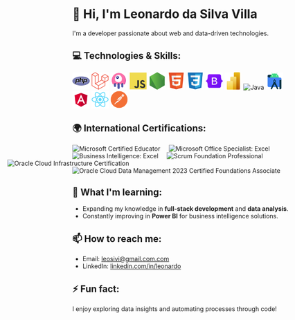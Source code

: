 # 👋 Hi, I'm Leonardo da Silva Villa

I'm a developer passionate about web and data-driven technologies.

## 💻 Technologies & Skills:
<div>
  <img src="https://github.com/LeonardoVilla/villaIcon/blob/main/php-original.svg" title="Java" alt="Java" width="40" height="40"/>
  <img src="https://github.com/LeonardoVilla/villaIcon/blob/main/laravel-original.svg" title="Java" alt="Java" width="40" height="40"/>
  <img src="https://github.com/LeonardoVilla/villaIcon/blob/main/livewire-original.svg" title="Java" alt="Java" width="40" height="40"/>
  <img src="https://github.com/LeonardoVilla/villaIcon/blob/main/javascript-original.svg" title="Java" alt="Java" width="40" height="40"/>
  <img src="https://github.com/LeonardoVilla/villaIcon/blob/main/nodejs-original.svg" title="Java" alt="Java" width="40" height="40"/>
  <img src="https://github.com/LeonardoVilla/villaIcon/blob/main/html5-original.svg" title="Java" alt="Java" width="40" height="40"/>
  <img src="https://github.com/LeonardoVilla/villaIcon/blob/main/css3-original.svg" title="Java" alt="Java" width="40" height="40"/>
  <img src="https://github.com/LeonardoVilla/villaIcon/blob/main/bootstrap-original.svg" title="Java" alt="Java" width="40" height="40"/>
  <img src="https://github.com/LeonardoVilla/villaIcon/blob/main/New_Power_BI_Logo.svg.png" title="Java" alt="Java" width="40" height="40"/>
  <img src="https://github.com/LeonardoVilla/villaIcon/blob/main/Microsoft_Office_Excel_(2019%E2%80%93present).svg.png" title="Java" alt="Java" width="40" height="40"/>
  <img src="https://github.com/LeonardoVilla/villaIcon/blob/main/androidstudio-original.svg" title="Java" alt="Java" width="40" height="40"/>
  <img src="https://github.com/LeonardoVilla/villaIcon/blob/main/angular-original.svg" title="Java" alt="Java" width="40" height="40"/>
  <img src="https://github.com/LeonardoVilla/villaIcon/blob/main/react-original.svg" title="Java" alt="Java" width="40" height="40"/>
  <img src="https://github.com/LeonardoVilla/villaIcon/blob/main/postman-original.svg" title="Java" alt="Java" width="40" height="40"/>
</div>


## 🌍 International Certifications:
![Microsoft Certified Educator](https://images.credly.com/size/80x80/images/54f7ea40-48bc-4217-b398-b81bae6de175/MCE.png)&nbsp;&nbsp;&nbsp;&nbsp;
![Microsoft Office Specialist: Excel](https://images.credly.com/size/80x80/images/9d2bcbe6-519f-4ed0-ad34-aca077421568/MOS_Excel.png)&nbsp;&nbsp;&nbsp;&nbsp;
![Business Intelligence: Excel](https://images.credly.com/size/80x80/images/9a13a2d2-c007-4260-81bd-bf5d1ffb9223/image.png)&nbsp;&nbsp;&nbsp;&nbsp;
![Scrum Foundation Professional](https://images.credly.com/size/80x80/images/4e3d6f9f-55d7-4ea7-b0e6-f4d4ff543e22/image.png)<img src="https://brm-workforce.oracle.com/pdf/certview/images/OCIF2023CA.png" alt="Oracle Cloud Infrastructure Certification" width="160" height="80" style="margin-left: -150px;">
<img class="rc10img" src="https://brm-workforce.oracle.com/pdf/certview/images/OCDMF2023.png" alt="Oracle Cloud Data Management 2023 Certified Foundations Associate" style="width: 160px; height: 80px; object-fit: cover; margin:0 auto;">

## 🌱 What I'm learning:
- Expanding my knowledge in **full-stack development** and **data analysis**.
- Constantly improving in **Power BI** for business intelligence solutions.

## 📫 How to reach me:
- Email: leosivi@gmail.com.com
- LinkedIn: [linkedin.com/in/leonardo](https://www.linkedin.com/in/leonardotech/)

## ⚡ Fun fact:
I enjoy exploring data insights and automating processes through code!
